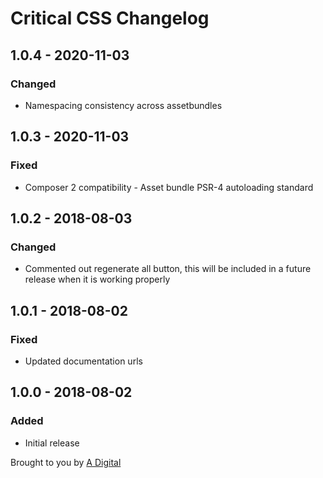 # Critical CSS Changelog

## 1.0.4 - 2020-11-03
### Changed
- Namespacing consistency across assetbundles

## 1.0.3 - 2020-11-03
### Fixed
- Composer 2 compatibility - Asset bundle PSR-4 autoloading standard

## 1.0.2 - 2018-08-03
### Changed
- Commented out regenerate all button, this will be included in a future release when it is working properly

## 1.0.1 - 2018-08-02
### Fixed
- Updated documentation urls

## 1.0.0 - 2018-08-02
### Added
- Initial release

Brought to you by [A Digital](https://adigital.agency)
